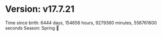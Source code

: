 # Version: v17.7.21
Time since birth: 6444 days, 154656 hours, 9279360 minutes, 556761600 seconds
Season: Spring 🌸
